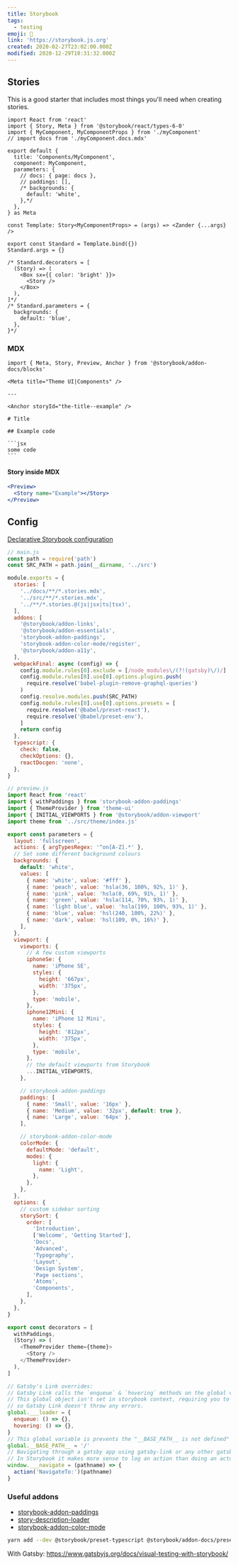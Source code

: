 ```yaml
---
title: Storybook
tags:
  - testing
emoji: 📖
link: 'https://storybook.js.org'
created: 2020-02-27T23:02:00.000Z
modified: 2020-12-29T10:31:32.000Z
---
```


## Stories

This is a good starter that includes most things you'll need when creating stories.

```tsx
import React from 'react'
import { Story, Meta } from '@storybook/react/types-6-0'
import { MyComponent, MyComponentProps } from './myComponent'
// import docs from './myComponent.docs.mdx'

export default {
  title: 'Components/MyComponent',
  component: MyComponent,
  parameters: {
    // docs: { page: docs },
    // paddings: [],
    /* backgrounds: {
      default: 'white',
    },*/
  },
} as Meta

const Template: Story<MyComponentProps> = (args) => <Zander {...args} />

export const Standard = Template.bind({})
Standard.args = {}

/* Standard.decorators = [
  (Story) => (
    <Box sx={{ color: 'bright' }}>
      <Story />
    </Box>
  ),
]*/
/* Standard.parameters = {
  backgrounds: {
    default: 'blue',
  },
}*/
```

### MDX

    import { Meta, Story, Preview, Anchor } from '@storybook/addon-docs/blocks'

    <Meta title="Theme UI|Components" />

    ---

    <Anchor storyId="the-title--example" />

    # Title

    ## Example code

    ```jsx
    some code
    ```

#### Story inside MDX

```jsx
<Preview>
  <Story name="Example"></Story>
</Preview>
```

## Config

[Declarative Storybook configuration](https://medium.com/storybookjs/declarative-storybook-configuration-49912f77b78)

```js
// main.js
const path = require('path')
const SRC_PATH = path.join(__dirname, '../src')

module.exports = {
  stories: [
    '../docs/**/*.stories.mdx',
    '../src/**/*.stories.mdx',
    '../**/*.stories.@(js|jsx|ts|tsx)',
  ],
  addons: [
    '@storybook/addon-links',
    '@storybook/addon-essentials',
    'storybook-addon-paddings',
    'storybook-addon-color-mode/register',
    '@storybook/addon-a11y',
  ],
  webpackFinal: async (config) => {
    config.module.rules[0].exclude = [/node_modules\/(?!(gatsby)\/)/]
    config.module.rules[0].use[0].options.plugins.push(
      require.resolve('babel-plugin-remove-graphql-queries')
    )
    config.resolve.modules.push(SRC_PATH)
    config.module.rules[0].use[0].options.presets = [
      require.resolve('@babel/preset-react'),
      require.resolve('@babel/preset-env'),
    ]
    return config
  },
  typescript: {
    check: false,
    checkOptions: {},
    reactDocgen: 'none',
  },
}
```

```js
// preview.js
import React from 'react'
import { withPaddings } from 'storybook-addon-paddings'
import { ThemeProvider } from 'theme-ui'
import { INITIAL_VIEWPORTS } from '@storybook/addon-viewport'
import theme from '../src/theme/index.js'

export const parameters = {
  layout: 'fullscreen',
  actions: { argTypesRegex: '^on[A-Z].*' },
  // Set some different background colours
  backgrounds: {
    default: 'white',
    values: [
      { name: 'white', value: '#fff' },
      { name: 'peach', value: 'hsla(36, 100%, 92%, 1)' },
      { name: 'pink', value: 'hsla(0, 69%, 91%, 1)' },
      { name: 'green', value: 'hsla(114, 70%, 93%, 1)' },
      { name: 'light blue', value: 'hsla(199, 100%, 93%, 1)' },
      { name: 'blue', value: 'hsl(240, 100%, 22%)' },
      { name: 'dark', value: 'hsl(109, 0%, 16%)' },
    ],
  },
  viewport: {
    viewports: {
      // A few custom viewports
      iphoneSe: {
        name: 'iPhone SE',
        styles: {
          height: '667px',
          width: '375px',
        },
        type: 'mobile',
      },
      iphone12Mini: {
        name: 'iPhone 12 Mini',
        styles: {
          height: '812px',
          width: '375px',
        },
        type: 'mobile',
      },
      // the default viewports from Storybook
      ...INITIAL_VIEWPORTS,
    },

    // storybook-addon-paddings
    paddings: [
      { name: 'Small', value: '16px' },
      { name: 'Medium', value: '32px', default: true },
      { name: 'Large', value: '64px' },
    ],

    // storybook-addon-color-mode
    colorMode: {
      defaultMode: 'default',
      modes: {
        light: {
          name: 'Light',
        },
      },
    },
  },
  options: {
    // custom sidebar sorting
    storySort: {
      order: [
        'Introduction',
        ['Welcome', 'Getting Started'],
        'Docs',
        'Advanced',
        'Typography',
        'Layout',
        'Design System',
        'Page sections',
        'Atoms',
        'Components',
      ],
    },
  },
}

export const decorators = [
  withPaddings,
  (Story) => (
    <ThemeProvider theme={theme}>
      <Story />
    </ThemeProvider>
  ),
]

// Gatsby's Link overrides:
// Gatsby Link calls the `enqueue` & `hovering` methods on the global variable ___loader.
// This global object isn't set in storybook context, requiring you to override it to empty functions (no-op),
// so Gatsby Link doesn't throw any errors.
global.___loader = {
  enqueue: () => {},
  hovering: () => {},
}
// This global variable is prevents the "__BASE_PATH__ is not defined" error inside Storybook.
global.__BASE_PATH__ = '/'
// Navigating through a gatsby app using gatsby-link or any other gatsby component will use the `___navigate` method.
// In Storybook it makes more sense to log an action than doing an actual navigate. Checkout the actions addon docs for more info: https://github.com/storybookjs/storybook/tree/master/addons/actions.
window.___navigate = (pathname) => {
  action('NavigateTo:')(pathname)
}
```

### Useful addons

- [storybook-addon-paddings](https://github.com/rbardini/storybook-addon-paddings)
- [story-description-loader](https://github.com/izhan/storybook-description-loader)
- [storybook-addon-color-mode](https://gitlab.com/joshrasmussen/storybook-addons/-/tree/next/packages%2Fcolor-mode)

```sh
yarn add --dev @storybook/preset-typescript @storybook/addon-docs/preset @storybook/addon-links/register @storybook/addon-actions/register @storybook/addon-backgrounds/register @storybook/addon-a11y/register @storybook/addon-knobs/register @storybook/addon-viewport/register storybook-addon-color-mode/register storybook-addon-paddings story-description-loader
```

With Gatsby: https://www.gatsbyjs.org/docs/visual-testing-with-storybook/
